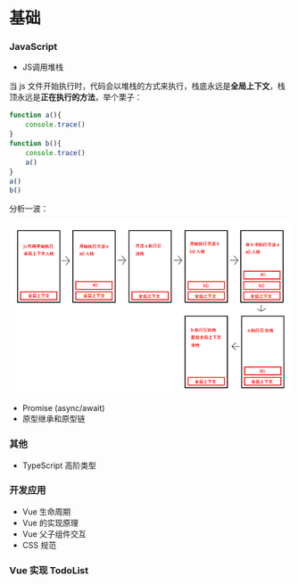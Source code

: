 # 基础
### JavaScript
+ JS调用堆栈

当 js 文件开始执行时，代码会以堆栈的方式来执行，栈底永远是**全局上下文**，栈顶永远是**正在执行的方法**，举个栗子：

```JavaScript
function a(){
    console.trace()
}
function b(){
    console.trace()
    a()
}
a()
b()
```

分析一波：

![堆栈流程图](https://github.com/yizeruier1/firewing-games/blob/master/%E5%A0%86%E6%A0%88.png "堆栈流程图")

+ Promise (async/await)
+ 原型继承和原型链

### 其他
+ TypeScript 高阶类型

### 开发应用
+ Vue 生命周期
+ Vue 的实现原理
+ Vue 父子组件交互
+ CSS 规范

### Vue 实现 TodoList